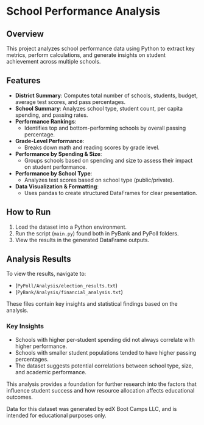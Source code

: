 # School Performance Analysis

## Overview
This project analyzes school performance data using Python to extract key metrics, perform calculations, and generate insights on student achievement across multiple schools.

## Features
- **District Summary**: Computes total number of schools, students, budget, average test scores, and pass percentages.
- **School Summary**: Analyzes school type, student count, per capita spending, and passing rates.
- **Performance Rankings**:
  - Identifies top and bottom-performing schools by overall passing percentage.
- **Grade-Level Performance**:
  - Breaks down math and reading scores by grade level.
- **Performance by Spending & Size**:
  - Groups schools based on spending and size to assess their impact on student performance.
- **Performance by School Type**:
  - Analyzes test scores based on school type (public/private).
- **Data Visualization & Formatting**:
  - Uses pandas to create structured DataFrames for clear presentation.

## How to Run
1. Load the dataset into a Python environment.
2. Run the script (`main.py`) found both in PyBank and PyPoll folders.
3. View the results in the generated DataFrame outputs.

## Analysis Results
To view the results, navigate to:

- (`PyPoll/Analysis/election_results.txt`)
- (`PyBank/Analysis/financial_analysis.txt`)

These files contain key insights and statistical findings based on the analysis.

### Key Insights
- Schools with higher per-student spending did not always correlate with higher performance.
- Schools with smaller student populations tended to have higher passing percentages.
- The dataset suggests potential correlations between school type, size, and academic performance.

This analysis provides a foundation for further research into the factors that influence student success and how resource allocation affects educational outcomes.

Data for this dataset was generated by edX Boot Camps LLC, and is intended for educational purposes only.
